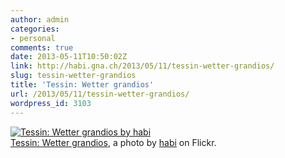 ```yaml
---
author: admin
categories:
- personal
comments: true
date: 2013-05-11T10:50:02Z
link: http://habi.gna.ch/2013/05/11/tessin-wetter-grandios/
slug: tessin-wetter-grandios
title: 'Tessin: Wetter grandios'
url: /2013/05/11/tessin-wetter-grandios/
wordpress_id: 3103
---
```


[![Tessin: Wetter grandios by habi](http://farm8.staticflickr.com/7423/8728557996_ac1340a5ff.jpg)](http://www.flickr.com/photos/habi/8728557996/)  
[Tessin: Wetter grandios](http://www.flickr.com/photos/habi/8728557996/), a photo by [habi](http://www.flickr.com/photos/habi/) on Flickr.
